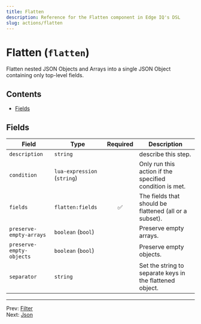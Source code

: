 ```yaml
---
title: Flatten
description: Reference for the Flatten component in Edge IQ's DSL
slug: actions/flatten
---
```




# Flatten (`flatten`)

Flatten nested JSON Objects and Arrays into a single JSON Object containing only top-level fields.


## Contents

- [Fields](#fields)




## Fields


| Field | Type | Required | Description |
|---|---|:---:|---|
| `description` | `string` |  | describe this step. |
| `condition` | `lua-expression` (`string`) |  | Only run this action if the specified condition is met. |
| `fields` | `flatten:fields` | ✅ | The fields that should be flattened (all or a subset). |
| `preserve-empty-arrays` | `boolean` (`bool`) |  | Preserve empty arrays. |
| `preserve-empty-objects` | `boolean` (`bool`) |  | Preserve empty objects. |
| `separator` | `string` |  | Set the string to separate keys in the flattened object. |








---
Prev: [Filter](filter.md)  
Next: [Json](json.md)  
